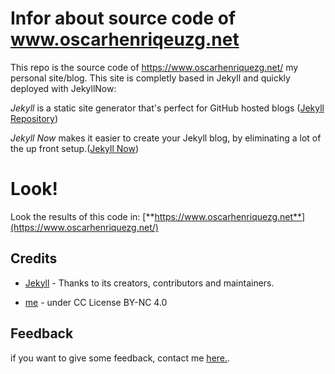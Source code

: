# Infor about source code of www.oscarhenriqeuzg.net

This repo is the source code of https://www.oscarhenriquezg.net/ my personal site/blog.
This site is completly based in Jekyll and quickly deployed with JekyllNow:

*Jekyll* is a static site generator that's perfect for GitHub hosted blogs ([Jekyll Repository](https://github.com/jekyll/jekyll))

*Jekyll Now* makes it easier to create your Jekyll blog, by eliminating a lot of the up front setup.([Jekyll Now](https://www.jekyllnow.com))

# Look!

Look the results of this code in: [**https://www.oscarhenriquezg.net**](https://www.oscarhenriquezg.net/) 

## Credits

- [Jekyll](https://github.com/jekyll/jekyll) - Thanks to its creators, contributors and maintainers.

- [me](https://www.oscarhenriquezg.net/) - under CC License BY-NC 4.0

## Feedback

if you want to give some feedback, contact me [here.](https://www.oscarhenriquezg.net/about).
